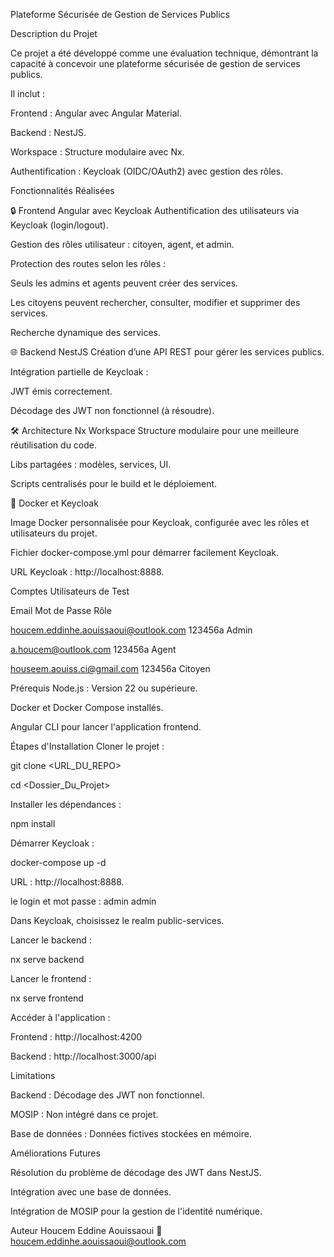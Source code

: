 Plateforme Sécurisée de Gestion de Services Publics

Description du Projet

Ce projet a été développé comme une évaluation technique, démontrant la capacité à concevoir une plateforme sécurisée de gestion de services publics. 

Il inclut :

Frontend : Angular avec Angular Material.

Backend : NestJS.

Workspace : Structure modulaire avec Nx.

Authentification : Keycloak (OIDC/OAuth2) avec gestion des rôles.

Fonctionnalités Réalisées

🔒 Frontend Angular avec Keycloak
Authentification des utilisateurs via Keycloak (login/logout).

Gestion des rôles utilisateur : citoyen, agent, et admin.

Protection des routes selon les rôles :

Seuls les admins et agents peuvent créer des services.

Les citoyens peuvent rechercher, consulter, modifier et supprimer des services.

Recherche dynamique des services.

🌐 Backend NestJS
Création d’une API REST pour gérer les services publics.

Intégration partielle de Keycloak :

JWT émis correctement.

Décodage des JWT non fonctionnel (à résoudre).

🛠 Architecture Nx Workspace
Structure modulaire pour une meilleure réutilisation du code.

Libs partagées : modèles, services, UI.

Scripts centralisés pour le build et le déploiement.

🐳 Docker et Keycloak

Image Docker personnalisée pour Keycloak, configurée avec les rôles et utilisateurs du projet.

Fichier docker-compose.yml pour démarrer facilement Keycloak.

URL Keycloak : http://localhost:8888.

Comptes Utilisateurs de Test

Email	Mot de Passe	Rôle

houcem.eddinhe.aouissaoui@outlook.com	123456a	Admin

a.houcem@outlook.com	123456a	Agent

houseem.aouiss.ci@gmail.com	123456a	Citoyen

Prérequis
Node.js : Version 22 ou supérieure.

Docker et Docker Compose installés.

Angular CLI pour lancer l'application frontend.

Étapes d'Installation
Cloner le projet :

git clone <URL_DU_REPO>

cd <Dossier_Du_Projet>

Installer les dépendances :


npm install

Démarrer Keycloak :

docker-compose up -d

URL : http://localhost:8888.

le login et mot passe : admin admin 

Dans Keycloak, choisissez le realm public-services.

Lancer le backend :

nx serve backend

Lancer le frontend :

nx serve frontend

Accéder à l'application :

Frontend : http://localhost:4200


Backend : http://localhost:3000/api


Limitations

Backend : Décodage des JWT non fonctionnel.

MOSIP : Non intégré dans ce projet.

Base de données : Données fictives stockées en mémoire.

Améliorations Futures

Résolution du problème de décodage des JWT dans NestJS.

Intégration avec une base de données.

Intégration de MOSIP pour la gestion de l'identité numérique.

Auteur
Houcem Eddine Aouissaoui
📧 houcem.eddinhe.aouissaoui@outlook.com
